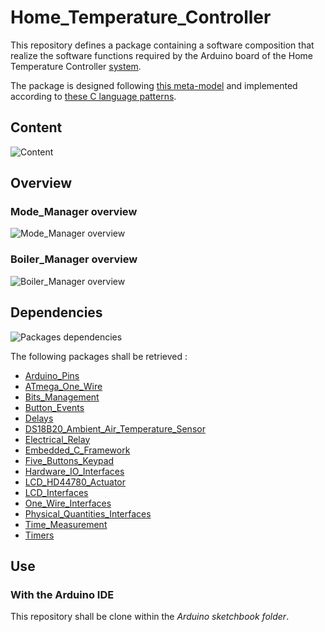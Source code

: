 # Home_Temperature_Controller

This repository defines a package containing a software composition that realize the software
functions required by the Arduino board of the Home Temperature Controller
[system](https://github.com/HomeMadeBots/Home-Temperature-Controller-System).

The package is designed following
[this meta-model](https://github.com/HomeMadeBots/Embedded_Software_Meta_Model) and implemented
according to [these C language
patterns](https://github.com/HomeMadeBots/C-language-patterns-for-Embedded-Software-Meta-Model).

## Content

![Content](http://www.plantuml.com/plantuml/proxy?cache=no&src=https://raw.github.com/HomeMadeBots/Home_Temperature_Controller/master/doc/content.puml)

## Overview

### Mode_Manager overview

![Mode_Manager overview](http://www.plantuml.com/plantuml/proxy?cache=no&src=https://raw.github.com/HomeMadeBots/Home_Temperature_Controller/master/doc/Mode_Manager_overview.puml)

### Boiler_Manager overview

![Boiler_Manager overview](http://www.plantuml.com/plantuml/proxy?cache=no&src=https://raw.github.com/HomeMadeBots/Home_Temperature_Controller/master/doc/Boiler_Manager_overview.puml)

## Dependencies

![Packages dependencies](http://www.plantuml.com/plantuml/proxy?cache=no&src=https://raw.github.com/HomeMadeBots/Home_Temperature_Controller/master/doc/dependencies.puml)

The following packages shall be retrieved :
* [Arduino_Pins](https://github.com/HomeMadeBots/Arduino_Pins)
* [ATmega_One_Wire](https://github.com/HomeMadeBots/ATmega_One_Wire)
* [Bits_Management](https://github.com/HomeMadeBots/Bits_Management)
* [Button_Events](https://github.com/HomeMadeBots/Button_Events)
* [Delays](https://github.com/HomeMadeBots/Delays)
* [DS18B20_Ambient_Air_Temperature_Sensor](https://github.com/HomeMadeBots/DS18B20_Ambient_Air_Temperature_Sensor)
* [Electrical_Relay](https://github.com/HomeMadeBots/Electrical_Relay)
* [Embedded_C_Framework](https://github.com/HomeMadeBots/Embedded_C_Framework)
* [Five_Buttons_Keypad](https://github.com/HomeMadeBots/Five_Buttons_Keypad)
* [Hardware_IO_Interfaces](https://github.com/HomeMadeBots/Hardware_IO_Interfaces)
* [LCD_HD44780_Actuator](https://github.com/HomeMadeBots/LCD_HD44780_Actuator)
* [LCD_Interfaces](https://github.com/HomeMadeBots/LCD_Interfaces)
* [One_Wire_Interfaces](https://github.com/HomeMadeBots/One_Wire_Interfaces)
* [Physical_Quantities_Interfaces](https://github.com/HomeMadeBots/Physical_Quantities_Interfaces)
* [Time_Measurement](https://github.com/HomeMadeBots/Time_Measurement)
* [Timers](https://github.com/HomeMadeBots/Timers)

## Use

### With the Arduino IDE

This repository shall be clone within the _Arduino sketchbook folder_.